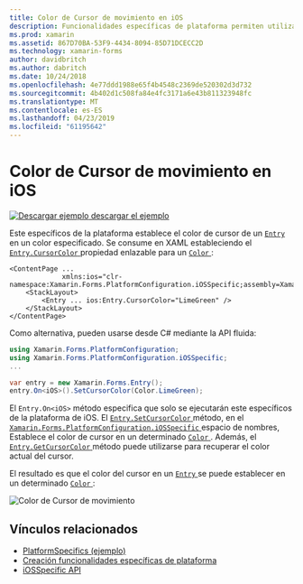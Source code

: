 ```yaml
---
title: Color de Cursor de movimiento en iOS
description: Funcionalidades específicas de plataforma permiten utilizar la funcionalidad que solo está disponible en una plataforma concreta, sin necesidad de implementar los representadores personalizados o los efectos. En este artículo se explica cómo consumir el iOS específicos de la plataforma que establece el color de cursor de una entrada.
ms.prod: xamarin
ms.assetid: 867D70BA-53F9-4434-8094-85D71DCECC2D
ms.technology: xamarin-forms
author: davidbritch
ms.author: dabritch
ms.date: 10/24/2018
ms.openlocfilehash: 4e77ddd1988e65f4b4548c2369de520302d3d732
ms.sourcegitcommit: 4b402d1c508fa84e4fc3171a6e43b811323948fc
ms.translationtype: MT
ms.contentlocale: es-ES
ms.lasthandoff: 04/23/2019
ms.locfileid: "61195642"
---
```

# <a name="entry-cursor-color-on-ios"></a>Color de Cursor de movimiento en iOS

[![Descargar ejemplo](~/media/shared/download.png) descargar el ejemplo](https://developer.xamarin.com/samples/xamarin-forms/userinterface/platformspecifics/)

Este específicos de la plataforma establece el color de cursor de un [ `Entry` ](xref:Xamarin.Forms.Entry) en un color especificado. Se consume en XAML estableciendo el [ `Entry.CursorColor` ](xref:Xamarin.Forms.PlatformConfiguration.iOSSpecific.Entry.CursorColorProperty) propiedad enlazable para un [ `Color` ](xref:Xamarin.Forms.Color):

```xaml
<ContentPage ...
             xmlns:ios="clr-namespace:Xamarin.Forms.PlatformConfiguration.iOSSpecific;assembly=Xamarin.Forms.Core">
    <StackLayout>
        <Entry ... ios:Entry.CursorColor="LimeGreen" />
    </StackLayout>
</ContentPage>
```

Como alternativa, pueden usarse desde C# mediante la API fluida:

```csharp
using Xamarin.Forms.PlatformConfiguration;
using Xamarin.Forms.PlatformConfiguration.iOSSpecific;
...

var entry = new Xamarin.Forms.Entry();
entry.On<iOS>().SetCursorColor(Color.LimeGreen);
```

El `Entry.On<iOS>` método especifica que solo se ejecutarán este específicos de la plataforma de iOS. El [ `Entry.SetCursorColor` ](xref:Xamarin.Forms.PlatformConfiguration.iOSSpecific.Entry.SetCursorColor(Xamarin.Forms.IPlatformElementConfiguration{Xamarin.Forms.PlatformConfiguration.iOS,Xamarin.Forms.Entry},Xamarin.Forms.Color)) método, en el [ `Xamarin.Forms.PlatformConfiguration.iOSSpecific` ](xref:Xamarin.Forms.PlatformConfiguration.iOSSpecific) espacio de nombres, Establece el color de cursor en un determinado [ `Color` ](xref:Xamarin.Forms.Color). Además, el [ `Entry.GetCursorColor` ](xref:Xamarin.Forms.PlatformConfiguration.iOSSpecific.Entry.GetCursorColor(Xamarin.Forms.IPlatformElementConfiguration{Xamarin.Forms.PlatformConfiguration.iOS,Xamarin.Forms.Entry})) método puede utilizarse para recuperar el color actual del cursor.

El resultado es que el color del cursor en un [ `Entry` ](xref:Xamarin.Forms.Entry) se puede establecer en un determinado [ `Color` ](xref:Xamarin.Forms.Color):

![](entry-cursor-color-images/entry-cursorcolor.png "Color de Cursor de movimiento")

## <a name="related-links"></a>Vínculos relacionados

- [PlatformSpecifics (ejemplo)](https://developer.xamarin.com/samples/xamarin-forms/userinterface/platformspecifics/)
- [Creación funcionalidades específicas de plataforma](~/xamarin-forms/platform/platform-specifics/index.md#creating-platform-specifics)
- [iOSSpecific API](xref:Xamarin.Forms.PlatformConfiguration.iOSSpecific)
